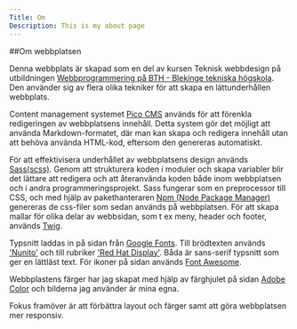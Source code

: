 ```yaml
---
Title: Om
Description: This is my about page
---
```


##Om webbplatsen

Denna webbplats är skapad som en del av kursen Teknisk webbdesign på utbildningen [Webbprogrammering
på BTH - Blekinge tekniska högskola](https://www.bth.se/utbildning/program-och-kurser/pagwg/?val=pagwg23h). Den använder sig av flera olika tekniker för att skapa en lättunderhållen webbplats. 

Content management systemet [Pico CMS](https://picocms.org/) används för att förenkla redigeringen av webbplatsens innehåll. Detta system gör det möjligt att använda Markdown-formatet, där man kan skapa och redigera innehåll utan att behöva använda HTML-kod, eftersom den genereras automatiskt.

För att effektivisera underhållet av webbplatsens design används [Sass(scss)](https://sass-lang.com/). Genom att strukturera koden i moduler och skapa variabler blir det lättare att redigera och att återanvända koden både inom webbplatsen och i andra programmeringsprojekt. Sass fungerar som en preprocessor till CSS, och med hjälp av pakethanteraren [Npm (Node Package Manager)](https://docs.npmjs.com/about-npm) genereras de css-filer som sedan används på webbplatsen. För att skapa mallar för olika delar av webbsidan, som t ex meny, header och footer, används [Twig](https://twig.symfony.com/).

Typsnitt laddas in på sidan från [Google Fonts](https://fonts.google.com/). Till brödtexten används ['Nunito'](https://fonts.google.com/specimen/Nunito?query=nunito) och till rubriker ['Red Hat Display'](https://fonts.google.com/specimen/Red+Hat+Display?query=red+hat). Båda är sans-serif typsnitt som ger en lättläst text. För ikoner på sidan används [Font Awesome](https://fontawesome.com/).

Webbplastens färger har jag skapat med hjälp av färghjulet på sidan [Adobe Color](https://color.adobe.com/sv/create/color-wheel) och bilderna jag använder är mina egna.

Fokus framöver är att förbättra layout och färger samt att göra webbplatsen mer responsiv. 



